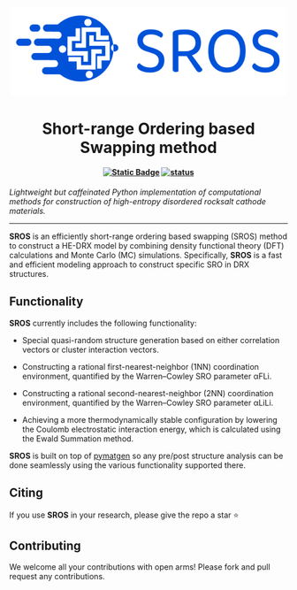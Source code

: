<p align="center"><img src="docs/logo2.png" width="500px" alt=" "></p>

<h1 align="center">Short-range Ordering based Swapping method</h1>

<h4 align="center">

[![Static Badge](https://img.shields.io/badge/python-3.9%2B-blue)](https://www.python.org/downloads/)
[![status](https://joss.theoj.org/papers/e96a568ca53ee9d14548d7b8bed69b25/status.svg)](https://joss.theoj.org/papers/e96a568ca53ee9d14548d7b8bed69b25)

</h4>

*Lightweight but caffeinated Python implementation of computational methods
for construction of high-entropy disordered rocksalt cathode materials.*

-----------------------------------------------------------------------------

**SROS** is an efficiently short-range ordering based swapping (SROS) method to construct a HE-DRX model by combining density functional theory (DFT) calculations and Monte Carlo (MC) simulations. Specifically, **SROS** is a fast and efficient modeling approach to construct specific SRO in DRX structures.

Functionality
-------------
**SROS** currently includes the following functionality:

-   Special quasi-random structure generation based on either correlation vectors or cluster interaction vectors.

-   Constructing a rational first-nearest-neighbor (1NN) coordination environment, quantified by the Warren–Cowley SRO parameter αFLi.

-   Constructing a rational second-nearest-neighbor (2NN) coordination environment, quantified by the Warren–Cowley SRO parameter αLiLi.

-   Achieving a more thermodynamically stable configuration by lowering the Coulomb electrostatic interaction energy, which is calculated using the Ewald Summation method. 




**SROS** is built on top of [pymatgen](https://pymatgen.org) so any pre/post
structure analysis can be done seamlessly using the various functionality
supported there.


Citing
------
If you use **SROS** in your research, please give the repo a star :star:

Contributing
------------
We welcome all your contributions with open arms! Please fork and pull request any contributions.


